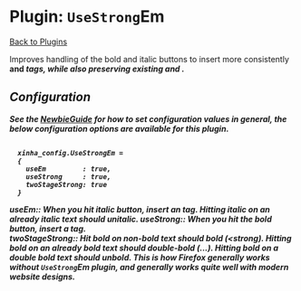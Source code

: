 # Plugin: `UseStrong`Em 

[Back to Plugins](Plugins.html)

 Improves handling of the bold and italic buttons to insert more consistently <strong> and <em> tags, while also preserving existing <i> and <b>.


  ## Configuration

**See the [NewbieGuide](NewbieGuide#ProvideSomeConfiguration.html) for how to set configuration values in general, the below configuration options are available for this plugin.**


```

  xinha_config.UseStrongEm = 
  {
    useEm         : true,
    useStrong     : true,
    twoStageStrong: true
  }

```

  useEm:: 
    When you hit italic button, insert an <em> tag.  Hitting italic on an already italic text should unitalic.
  useStrong:: 
    When you hit the bold button, insert a <strong> tag.  
  twoStageStrong:: 
    Hit bold on non-bold text should bold (<strong).  Hitting bold on an already bold text should double-bold (<strong><strong>...).  Hitting bold on a double bold text should unbold.  This is how Firefox generally works without `UseStrong`Em plugin, and generally works quite well with modern website designs.


